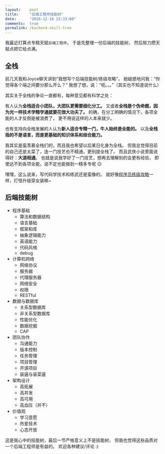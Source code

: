 ```yaml
---
layout:    post
title:     "后端工程师技能树"
date:      "2016-12-16 23:33:08"
comments:  true
permalink: /backend-skill-tree
---
```


我最近打算点专精天赋`后端工程师`，
于是先整理一份后端的技能树，
然后努力攒天赋点把它给点满。

<!--MORE-->

## 全栈

前几天我和Joyce聊天讲到“我想写个后端技能树/练级攻略”，
她疑惑地问我：“你觉得各个端之间要分那么开么？”
我想了想，说：“呃。。。”（其实也不知道说什么）

其实关于全栈的争论一直都有，每种意见都有科学之处：

有人认为**全栈适合小团队，大团队更需要细化分工。**
又或者**全栈是个伪命题，因为光一样技术学精学通就要花很大功夫了。**
的确，在分工明确的情况下，各项全能的人才反倒是被浪费了，
更不用说这样的人本来就少。

也有支持向全栈发展的人认为**新人适合专精一门，牛人始终是全能的。**
以及**全栈指的不是语言，而是更基础的知识体系和综合能力。**

我其实是蛮羡慕全栈们的，而且我也希望以后某日化身为全栈。
但我总觉得目前的自己还是太菜了，连一门技艺也不精通，更别提全栈了。
而且武侠小说里面说得好：**大道相通**。
也就是说我学好了一门技艺，想再去理解别的会更有经验，
即使达不到各项全能，说不定也能做到一精多专呢 :wink: 

嘿嘿，这么说来，写代码学技术和练武还是蛮像的。
就好像[程序员练级攻略][level-up]一样，打怪升级穿女装嘛~


## 后端技能树

- 程序基础
    - 算法和数据结构
    - 语言基础
    - 框架和库
    - 抽象逻辑能力
    - 英语能力
    - 代码风格
    - debug
- 计算机网络
    - 网络协议
    - 服务器
    - 代理服务器
    - 网络安全
    - 权限
    - RESTful
- 数据与数据库
    - 关系型数据库
    - 非关系型数据库
    - 性能优化
    - 数据挖掘
    - CAP
- 团队协作
    - 沟通能力
    - 版本控制
    - 任务管理
    - 项目管理
    - 开源项目
    - 装逼与装菜逼
- 架构设计
    - 高拓展
    - 高并发
    - 高可用
    - 高血压（并不）
- 价值观
    - 学习意愿
    - 热爱技术
    - 心态开放

这是我心中的技能树，最后一节严格意义上不是技能树，
但我也觉得这些品质对一个后端工程师是有益的。
欢迎各种建议/评论 :)


[level-up]: http://coolshell.cn/articles/4990.html

